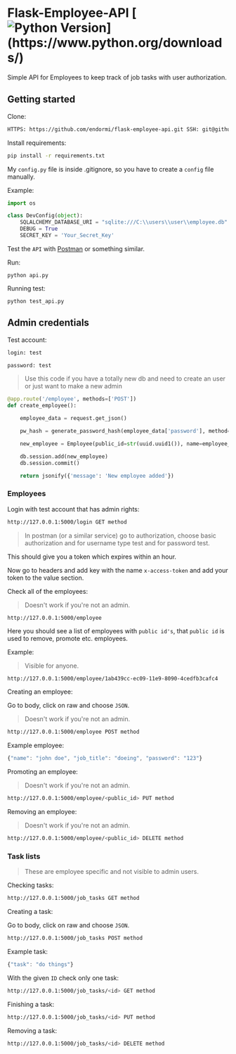 # Flask-Employee-API [![Python Version](https://img.shields.io/badge/python-3.6.1-brightgreen.svg?)](https://www.python.org/downloads/)

Simple API for Employees to keep track of job tasks with user authorization.

## Getting started

Clone:

```sh
HTTPS: https://github.com/endormi/flask-employee-api.git SSH: git@github.com:endormi/flask-employee-api.git
```

Install requirements:

```sh
pip install -r requirements.txt
```

My `config.py` file is inside .gitignore, so you have to create a `config` file manually.

Example:

```python
import os

class DevConfig(object):
    SQLALCHEMY_DATABASE_URI = "sqlite:///C:\\users\\user\\employee.db"
    DEBUG = True
    SECRET_KEY = 'Your_Secret_Key'
```

Test the `API` with [Postman](https://www.getpostman.com/) or something similar.

Run:

```
python api.py
```

Running test:

```
python test_api.py
```

## Admin credentials

Test account:

```sh
login: test

password: test
```

> Use this code if you have a totally new db and need to create an user or just want to make a new admin

```python
@app.route('/employee', methods=['POST'])
def create_employee():

    employee_data = request.get_json()

    pw_hash = generate_password_hash(employee_data['password'], method='sha256')

    new_employee = Employee(public_id=str(uuid.uuid1()), name=employee_data['name'], job_title=employee_data['job_title'], password=pw_hash, admin=True)

    db.session.add(new_employee)
    db.session.commit()

    return jsonify({'message': 'New employee added'})
```

### Employees

Login with test account that has admin rights:

```sh
http://127.0.0.1:5000/login GET method
```

> In postman (or a similar service) go to authorization, choose basic authorization and for username type test and for password test.

This should give you a token which expires within an hour.

Now go to headers and add key with the name `x-access-token` and add your token to the value section.

Check all of the employees:

> Doesn't work if you're not an admin.

```
http://127.0.0.1:5000/employee
```

Here you should see a list of employees with `public id's`, that `public id` is used to remove, promote etc. employees.

Example:

> Visible for anyone.

```sh
http://127.0.0.1:5000/employee/1ab439cc-ec09-11e9-8090-4cedfb3cafc4
```

Creating an employee:

Go to body, click on raw and choose `JSON`.

> Doesn't work if you're not an admin.

```sh
http://127.0.0.1:5000/employee POST method
```

Example employee:

```js
{"name": "john doe", "job_title": "doeing", "password": "123"}
```

Promoting an employee:

> Doesn't work if you're not an admin.

```sh
http://127.0.0.1:5000/employee/<public_id> PUT method
```

Removing an employee:

> Doesn't work if you're not an admin.

```sh
http://127.0.0.1:5000/employee/<public_id> DELETE method
```

### Task lists

> These are employee specific and not visible to admin users.

Checking tasks:

```sh
http://127.0.0.1:5000/job_tasks GET method
```

Creating a task:

Go to body, click on raw and choose `JSON`.

```sh
http://127.0.0.1:5000/job_tasks POST method
```

Example task:

```js
{"task": "do things"}
```

With the given `ID` check only one task:

```sh
http://127.0.0.1:5000/job_tasks/<id> GET method
```

Finishing a task:

```sh
http://127.0.0.1:5000/job_tasks/<id> PUT method
```

Removing a task:

```sh
http://127.0.0.1:5000/job_tasks/<id> DELETE method
```
